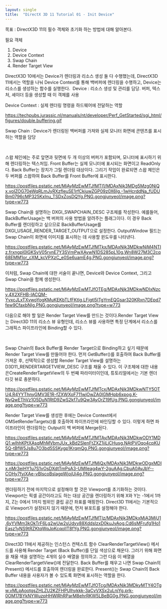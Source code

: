 ```yaml
---
layout: single
title:  "DirectX 3D 11 Tutorial 01 - Init Device"
---
```


목표 : DirectX3D 11의 필수 객체와 초기화 하는 방법에 대해 알아본다.

필요 객체
1. Device
2. Device Context
3. Swap Chain
4. Render Target View

DirectX3D 10에서는 Device가 렌더링과 리소스 생성 둘 다 수행했는데, DirectX3D 11에서는 역할을 나눠 Device Context를 통해 백버퍼에 렌더링을 수행하고, Device는 리소스를 생성하는 함수를 실행한다.
​
Device : 리소스 생성 및 관리를 담당. 버퍼, 텍스처, 셰이더 등을 생성할 때 이 객체를 사용

Device Context : 실제 렌더링 명령을 하드웨어에 전달하는 역할

https://techpubs.jurassic.nl/manuals/nt/developer/Perf_GetStarted/sgi_html/figures/double.buffering.gif

Swap Chain : Device가 렌더링된 백버퍼를 가져와 실제 모니터 화면에 콘텐츠를 표시하는 역할을 담당

​

스왑 체인에는 주로 앞면과 뒷면에 두 개 이상의 버퍼가 포함되며, 모니터에 표시하기 위해 렌더링하는 텍스처임. Front Buffer는 실제 모니터에 표시되는 화면이고 ReadOnly다. Back Buffer는 장치가 그릴 렌더링 대상이다. 그리기 작업이 완료되면 스왑 체인은 두 버퍼를 스왑하여  Back Buffer를 Front Buffer에 표시한다.

https://postfiles.pstatic.net/MjAyMzEwMTJfMTI1/MDAxNjk3MDg5Mzg0NjQx.voIZOG70eWqRLmJyRXzfIeuSE1rfCkiuwZGP09z0X6Ig.-1wHcrddNa_fUDUBm0796cMP325Kxlnu_TSDxZosDQYg.PNG.gongjunyeol/image.png?type=w773

Swap Chain을 설명하는 DXGI_SWAPCHAIN_DESC 구조체​를 작성한다. 예를들어, BackBufferUsage는 백 버퍼의 사용 방법을 알려주는 플래그이다. 이 경우 Back Buffer를 렌더링하고 싶으므로 BackBufferUsage를 DXGI_USAGE_RENDER_TARGET_OUTPUT으로 설정한다. OutputWindow 필드는 Swap Chain이 화면에 이미지를 표시하는 데 사용할 윈도우를 나타낸다.

https://postfiles.pstatic.net/MjAyMzEwMTJfMTkx/MDAxNjk3MDkwNjM4NTIz.frxngpI0lGKSyV05rvnE7Y3SVmPwXAvwN1DS285pL10g.Wn8W27M3C2cq68EMM1or_cXM_kcVPXzC_e0Se6uamE4g.PNG.gongjunyeol/image.png?type=w773

이처럼, Swap Chain에 대한 서술이 끝나면, Device와 Device Context, 그리고 Swap Chain을 함께 생성한다.

https://postfiles.pstatic.net/MjAyMzEwMTJfOTEg/MDAxNjk3MDkwNDIxNzcy.4X2XFHB-lACQM-YvxcJLxTXvwoYogKMuKEKbTLfFKtIg.LFigtl5ITgYrnEQGsar320KRxn7DEpd7few9CfaxbNIg.PNG.gongjunyeol/image.png?type=w773

다음으로 해야 할 일은 Render Target View를 만드는 것이다.Render Target View는 Direct3D 11의 리소스 뷰 유형인데, 리소스 뷰를 사용하면 특정 단계에서 리소스를 그래픽스 파이프라인에 Binding할 수 있다.

​

Swap Chain의 Back Buffer를 Render Target으로 Binding하고 싶기 때문에 Render Target View를 만들어야 한다. 먼저 GetBuffer()를 호출하여 Back Buffer를 가져온 후, 선택적으로 생성할 Render Target View를 설명하는 D3D11_RENDERTARGETVIEW_DESC 구조를 채울 수 있다. 이 구조체에 대한 내용은CreateRenderTargetView의 두 번째 파라미터이인데, 튜토리얼에서는 기본 렌더 타깃 뷰로 충분하다.

https://postfiles.pstatic.net/MjAyMzEwMTJfMTcx/MDAxNjk3MDkwNTY5OTU4.R4YYThnyGMV3E1R-fZXWXoF711wjOwZA0lGMHpb6xpog.K-NyQwEThVz1O5DuN1RtD9ZwS2kf7u9Qw3AyOrZ19fUg.PNG.gongjunyeol/image.png?type=w773

Render Target View를 생성한 후에는 Device Context에서 OMSetRenderTargets()를 호출하여 파이프라인에 바인딩할 수 있다. 이렇게 하면 파이프라인이 렌더링하는 Output이 백 버퍼에 Merge된다.

https://postfiles.pstatic.net/MjAyMzEwMTJfMTAy/MDAxNjk3MDkwODY1MDQ1.wIhhKPtXAsqMhMVbmJUx_kBd2SlenFtZXZ1iiLjCHusg.NAtPVOqo4cpKU5Q-tBfW5Js8u7O3bd5SSKygp1KrqmQg.PNG.gongjunyeol/image.png?type=w773

https://postfiles.pstatic.net/MjAyMzEwMTJfMjQx/MDAxNjk3MDkwODgxMDIx.nMr3eiHY1u7S1vOsDXdtTmPsA3-UMIleag4wY-2guAAg.CbuA0AvJbY--COHy7fyjXAe-vBlscoBslagpWjojUi4g.PNG.gongjunyeol/image.png?type=w773

렌더링하기 전에 마지막으로 설정해야 할 것은 Viewport를 초기화하는 것이다. Viewport는 픽셀 공간이라고도 하는 대상 공간을 렌더링하기 위해 X와 Y는 -1에서 1까지, Z는 0에서 1까지 범위인 클립 공간 좌표를 매핑한다. Direct3D 11에서는 기본적으로 Viewport가 설정되지 않기 때문에, 먼저 뷰포트를 설정해야 한다.

https://postfiles.pstatic.net/MjAyMzEwMTJfMTIz/MDAxNjk3MDkxMjA3MjU1.6yYVMm3kOkTrF6Lg2wUw2sUdyy88XddsIzxD0kuJvAog.Cd6sMFrufg1Ho1Easz1yNS9tRZKtqWqJpKcqoIlT8fYg.PNG.gongjunyeol/image.png?type=w773

Direct3D 11에서 제공하는 인스턴스 컨텍스트 함수 ClearRenderTargetView() 메서드를 사용해 Render Target (Back Buffer)를 단일 색상으로 채운다. 그러기 위해 화면을 채울 색을 설명하는 4개의 실수 배열을 정의하고. 그런 다음 이 배열을 ClearRenderTargetView()에 전달한다. Back Buffer를 채우고 나면 Swap Chain의 Present() 메서드를 호출하여 렌더링을 완료한다. Present()는 Swap Chain의 Back Buffer 내용을 사용자가 볼 수 있도록 화면에 표시하는 역할을 한다.

https://postfiles.pstatic.net/MjAyMzEwMTJfOTcg/MDAxNjk3MDkyMTY4OTgw.vMLpAootgsZHLZU2KZFHPUlhykkk-3aCvVXSx2uLnjYg.prk-0OM17BYkNYWuzpHHWlRhRParM8ehrRKW5LBeBG0g.PNG.gongjunyeol/image.png?type=w773